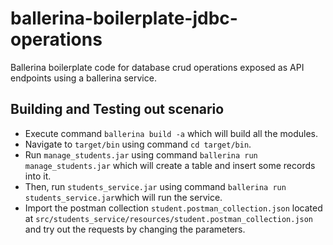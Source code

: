 # ballerina-boilerplate-jdbc-operations
Ballerina boilerplate code for database crud operations exposed as API endpoints using a ballerina service.

## Building and Testing out scenario

- Execute command `ballerina build -a` which will build all the modules.
- Navigate to `target/bin` using command `cd target/bin`.
- Run `manage_students.jar` using command `ballerina run manage_students.jar` which will create a table and insert some records into it.
- Then, run `students_service.jar` using command `ballerina run students_service.jar`which will run the service.
- Import the postman collection `student.postman_collection.json` located at `src/students_service/resources/student.postman_collection.json` and try out the requests by changing the parameters.
